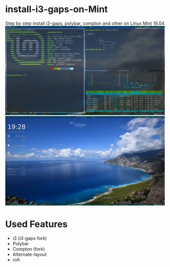 # install-i3-gaps-on-Mint
Step by step install i3-gaps, polybar, compton and other on Linux Mint 19.04 
![](/first.png)
![](/seccond.png)

# Used Features 

* i3 (i3-gaps fork)
* Polybar
* Compton (fork)
* Alternate-layout
* rofi
